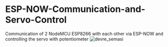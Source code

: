 # ESP-NOW-Communication-and-Servo-Control
Communication of 2 NodeMCU ESP8266 with each other via ESP-NOW and controlling the servo with potentiometer
![devre_semasi](https://user-images.githubusercontent.com/74931027/156934992-2f07d006-2018-4da5-926d-f65bcf2fff5b.jpg)
